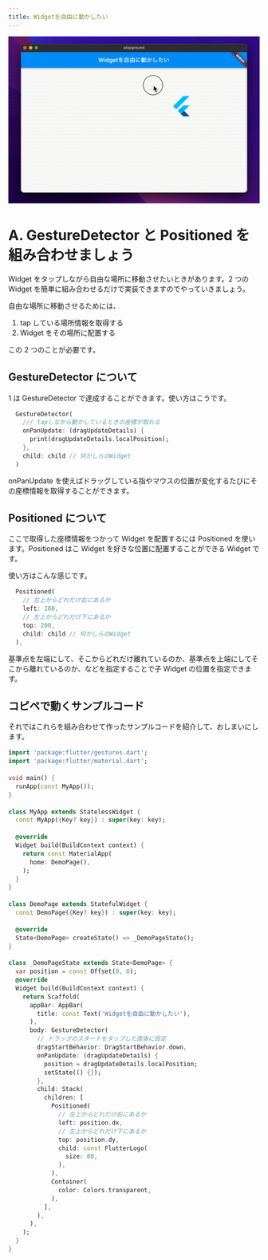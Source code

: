 ```yaml
---
title: Widgetを自由に動かしたい
---
```


![](/images/q24/1.gif)

# A. GestureDetector と Positioned を組み合わせましょう

Widget をタップしながら自由な場所に移動させたいときがあります。2 つの Widget を簡単に組み合わせるだけで実装できますのでやっていきましょう。

自由な場所に移動させるためには、

1. tap している場所情報を取得する
1. Widget をその場所に配置する

この 2 つのことが必要です。

## GestureDetector について

1 は GestureDetector で達成することができます。使い方はこうです。

```dart
  GestureDetector(
    /// tapしながら動かしているときの座標が取れる
    onPanUpdate: (dragUpdateDetails) {
      print(dragUpdateDetails.localPosition);
    },
    child: child // 何かしらのWidget
  )
```

onPanUpdate を使えばドラッグしている指やマウスの位置が変化するたびにその座標情報を取得することができます。

## Positioned について

ここで取得した座標情報をつかって Widget を配置するには Positioned を使います。Positioned はこ Widget を好きな位置に配置することができる Widget です。

使い方はこんな感じです。

```dart
  Positioned(
    // 左上からどれだけ右にあるか
    left: 100,
    // 左上からどれだけ下にあるか
    top: 200,
    child: child // 何かしらのWidget
  ),
```

基準点を左端にして、そこからどれだけ離れているのか、基準点を上端にしてそこから離れているのか、などを指定することで子 Widget の位置を指定できます。

## コピペで動くサンプルコード

それではこれらを組み合わせて作ったサンプルコードを紹介して、おしまいにします。

```dart
import 'package:flutter/gestures.dart';
import 'package:flutter/material.dart';

void main() {
  runApp(const MyApp());
}

class MyApp extends StatelessWidget {
  const MyApp({Key? key}) : super(key: key);

  @override
  Widget build(BuildContext context) {
    return const MaterialApp(
      home: DemoPage(),
    );
  }
}

class DemoPage extends StatefulWidget {
  const DemoPage({Key? key}) : super(key: key);

  @override
  State<DemoPage> createState() => _DemoPageState();
}

class _DemoPageState extends State<DemoPage> {
  var position = const Offset(0, 0);
  @override
  Widget build(BuildContext context) {
    return Scaffold(
      appBar: AppBar(
        title: const Text('Widgetを自由に動かしたい'),
      ),
      body: GestureDetector(
        // ドラッグのスタートをタップした直後に設定
        dragStartBehavior: DragStartBehavior.down,
        onPanUpdate: (dragUpdateDetails) {
          position = dragUpdateDetails.localPosition;
          setState(() {});
        },
        child: Stack(
          children: [
            Positioned(
              // 左上からどれだけ右にあるか
              left: position.dx,
              // 左上からどれだけ下にあるか
              top: position.dy,
              child: const FlutterLogo(
                size: 80,
              ),
            ),
            Container(
              color: Colors.transparent,
            ),
          ],
        ),
      ),
    );
  }
}
```
